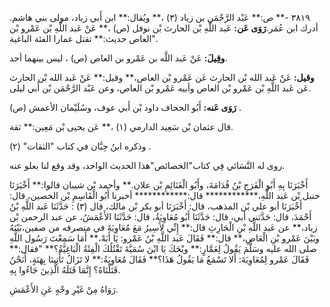 ٣٨١٩ -** ص:** عَبْد الرَّحْمَن بن زياد (٣) ،** ويُقال:** ابن أَبي زياد، مولى بني هاشم. أدرك ابن عُمَر.**رَوَى عَن:** عَبد اللَّهِ بْن الحارث بْن نوفل (ص) ،** عَنْ عَبد اللَّهِ بْن عَمْرو بْن العاص حديث:** تقتل عمارا الفئة الباغية".

**وقِيلَ:** عَنْ عَبد اللَّه بن عَمْرو بن العاص (ص) ، ليس بينهما أحد.

**وقيل:** عَنْ عَبد الله بْن الحارث عَن عَمْرو بْن العاص،** وقيل:** عَنْ عَبد الله بْن الحارث عَن عَبد اللَّهِ بْن عَمْرو بْن العاص وأبيه عَمْرو بْن العاص، وعن عَبْد الرَّحْمَن بْن أَبي ليلى.

**رَوَى عَنه:** أَبُو الجحاف داود بْن أَبي عوف، وسُلَيْمان الأعمش (ص) .

قال عثمان بْن سَعِيد الدارمي (١) ،** عَن يحيى بْن مَعِين:** ثقة.

وذكره ابنُ حِبَّان في كتاب "الثقات" (٢) .

روى له النَّسَائي فِي كتاب"الخصائص"هذا الحديث الواحد، وقد وقع لنا بعلو عنه.

أَخْبَرَنَا بِهِ أَبُو الْفَرَجِ بْنُ قُدَامَةَ، وأَبُو الْغَنَائِمِ بْن علان.** وأحمد بْن شيبان قالوا:** أَخْبَرَنَا حنبل بْن عَبد اللَّهِ،************ قال:************ أخبرنا أَبُو الْقَاسِمِ بْن الحصين، قال: أَخْبَرَنَا أبو علي بْن المذهب، قال: أَخْبَرَنَا أبو بكر بْن مالك، قال (٣) : حَدَّثَنَا عَبد اللَّهِ بْنُ أَحْمَدَ، قال: حَدَّثني أبي، قال: حَدَّثَنَا أَبُو مُعَاوِيَةُ، قال: حَدَّثَنَا الأَعْمَشُ، عن عبد الرحمن بْن زياد،** عن عَبد اللَّهِ بْنِ الْحَارِثِ قال:** إِنِّي لأَسِيرُ مَعَ مُعَاوِيَةَ في منصرفه من صفين،بَيْنَهُ وبَيْنَ عَمْرو بْنِ الْعَاصِ،** قال:** فَقَالَ عَبد اللَّهِ بْنُ عَمْرو: يَا أَبَهْ،** أَمَا سَمِعْتَ رَسُول اللَّهِ صلى الله عليه وسَلَّمَ يَقُولُ لِعَمَّارٍ:** ويْحَكَ يَا ابْنَ سُمَيَّةَ تَقْتُلُكَ الْفِئَةُ الْبَاغِيَّةُ؟** "فقال:** فَقَالَ عَمْرو لِمُعَاوِيَةَ: أَلا تَسْمَعُ مَا يَقُولُ هَذَا؟** فَقَالَ مُعَاوِيَةُ:** لا تَزَالُ تَأْتِينَا بِهَنَةٍ، أَنَحْنُ قَتَلْنَاهُ؟ إِنَّمَا قَتَلَهُ الَّذِينَ جَاءُوا بِهِ.

رَوَاهُ مِنْ غَيْرِ وجْهٍ عَنِ الأَعْمَشِ.
